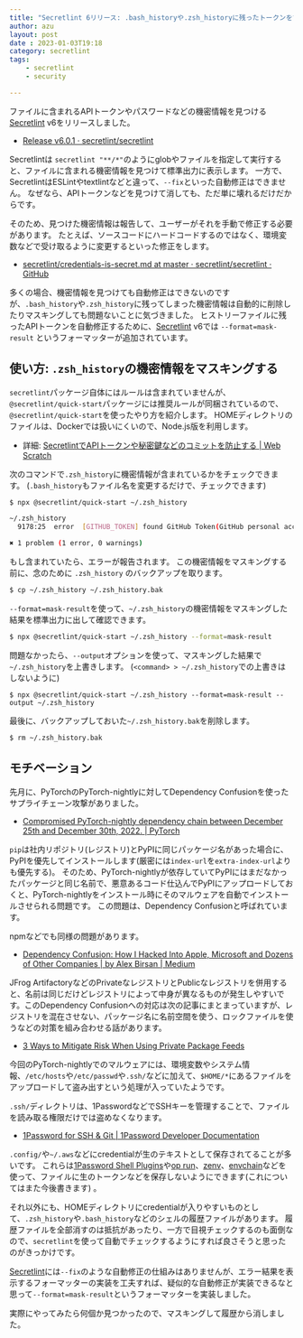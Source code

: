 ```yaml
---
title: "Secretlint 6リリース: .bash_historyや.zsh_historyに残ったトークンをマスキングする"
author: azu
layout: post
date : 2023-01-03T19:18
category: secretlint
tags:
    - secretlint
    - security

---
```


ファイルに含まれるAPIトークンやパスワードなどの機密情報を見つける[Secretlint](https://github.com/secretlint/secretlint) v6をリリースしました。

- [Release v6.0.1 · secretlint/secretlint](https://github.com/secretlint/secretlint/releases/tag/v6.0.1)

Secretlintは `secretlint "**/*"`のようにglobやファイルを指定して実行すると、ファイルに含まれる機密情報を見つけて標準出力に表示します。
一方で、SecretlintはESLintやtextlintなどと違って、`--fix`といった自動修正はできません。
なぜなら、APIトークンなどを見つけて消しても、ただ単に壊れるだけだからです。

そのため、見つけた機密情報は報告して、ユーザーがそれを手動で修正する必要があります。
たとえば、ソースコードにハードコードするのではなく、環境変数などで受け取るように変更するといった修正をします。

- [secretlint/credentials-is-secret.md at master · secretlint/secretlint · GitHub](https://github.com/secretlint/secretlint/blob/master/docs/credentials-is-secret.md)

多くの場合、機密情報を見つけても自動修正はできないのですが、`.bash_history`や`.zsh_history`に残ってしまった機密情報は自動的に削除したりマスキングしても問題ないことに気づきました。
ヒストリーファイルに残ったAPIトークンを自動修正するために、[Secretlint](https://github.com/secretlint/secretlint) v6では `--format=mask-result` というフォーマッターが追加されています。

## 使い方: `.zsh_history`の機密情報をマスキングする

`secretlint`パッケージ自体にはルールは含まれていませんが、`@secretlint/quick-start`パッケージには推奨ルールが同梱されているので、`@secretlint/quick-start`を使ったやり方を紹介します。
HOMEディレクトリのファイルは、Dockerでは扱いにくいので、Node.js版を利用します。

- 詳細: [SecretlintでAPIトークンや秘密鍵などのコミットを防止する | Web Scratch](https://efcl.info/2020/03/24/secretlint/)

次のコマンドで`.zsh_history`に機密情報が含まれているかをチェックできます。
(`.bash_history`もファイル名を変更するだけで、チェックできます)

<!-- secretlint-disable -->

```bash
$ npx @secretlint/quick-start ~/.zsh_history

~/.zsh_history
  9178:25  error  [GITHUB_TOKEN] found GitHub Token(GitHub personal access tokens): ghp_wWPw5k4aXcaT4fNP0UcnZwJUVFk6LO0pTEST  @secretlint/secretlint-rule-preset-recommend > @secretlint/secretlint-rule-github

✖ 1 problem (1 error, 0 warnings)
```

<!-- secretlint-enable -->

もし含まれていたら、エラーが報告されます。
この機密情報をマスキングする前に、念のために `.zsh_history` のバックアップを取ります。

```bash
$ cp ~/.zsh_history ~/.zsh_history.bak
```

`--format=mask-result`を使って、`~/.zsh_history`の機密情報をマスキングした結果を標準出力に出して確認できます。

```bash
$ npx @secretlint/quick-start ~/.zsh_history --format=mask-result
```

問題なかったら、`--output`オプションを使って、マスキングした結果で`~/.zsh_history`を上書きします。
(`<command> > ~/.zsh_history`での上書きはしないように)

```
$ npx @secretlint/quick-start ~/.zsh_history --format=mask-result --output ~/.zsh_history
```

最後に、バックアップしておいた`~/.zsh_history.bak`を削除します。

```bash
$ rm ~/.zsh_history.bak
```

## モチベーション

先月に、PyTorchのPyTorch-nightlyに対してDependency Confusionを使ったサプライチェーン攻撃がありました。

- [Compromised PyTorch-nightly dependency chain between December 25th and December 30th, 2022. | PyTorch](https://pytorch.org/blog/compromised-nightly-dependency/)

`pip`は社内リポジトリ(レジストリ)とPyPIに同じパッケージ名があった場合に、PyPIを優先してインストールします(厳密には`index-url`を`extra-index-url`よりも優先する)。
そのため、PyTorch-nightlyが依存していてPyPIにはまだなかったパッケージと同じ名前で、悪意あるコード仕込んでPyPIにアップロードしておくと、PyTorch-nightlyをインストール時にそのマルウェアを自動でインストールさせられる問題です。
この問題は、Dependency Confusionと呼ばれています。

npmなどでも同様の問題があります。

- [Dependency Confusion: How I Hacked Into Apple, Microsoft and Dozens of Other Companies | by Alex Birsan | Medium](https://medium.com/@alex.birsan/dependency-confusion-4a5d60fec610)

JFrog ArtifactoryなどのPrivateなレジストリとPublicなレジストリを併用すると、名前は同じだけどレジストリによって中身が異なるものが発生しやすいです。このDependency Confusionへの対応は次の記事にまとまっていますが、レジストリを混在させない、パッケージ名に名前空間を使う、ロックファイルを使うなどの対策を組み合わせる話があります。

- [3 Ways to Mitigate Risk When Using Private Package Feeds](https://azure.microsoft.com/ja-jp/resources/3-ways-to-mitigate-risk-using-private-package-feeds/)

今回のPyTorch-nightlyでのマルウェアには、環境変数やシステム情報、`/etc/hosts`や`/etc/passwd`や`.ssh/`などに加えて、`$HOME/*`にあるファイルをアップロードして盗み出すという処理が入っていたようです。

`.ssh/`ディレクトリは、1PasswordなどでSSHキーを管理することで、ファイルを読み取る権限だけでは盗めなくなります。

- [1Password for SSH & Git | 1Password Developer Documentation](https://developer.1password.com/docs/ssh/)

`.config/`や`~/.aws`などにcredentialが生のテキストとして保存されてることが多いです。
これらは[1Password Shell Plugins](https://github.com/1Password/shell-plugins)や[op run](https://developer.1password.com/docs/cli/reference/commands/run)、[zenv](https://github.com/m-mizutani/zenv)、[envchain](https://github.com/sorah/envchain)などを使って、ファイルに生のトークンなどを保存しないようにできます(これについてはまた今後書きます) 。

それ以外にも、HOMEディレクトリにcredentialが入りやすいものとして、`.zsh_history`や`.bash_history`などのシェルの履歴ファイルがあります。
履歴ファイルを全部消すのは抵抗があったり、一方で目視チェックするのも面倒なので、`secretlint`を使って自動でチェックするようにすれば良さそうと思ったのがきっかけです。

[Secretlint](https://github.com/secretlint/secretlint)には`--fix`のような自動修正の仕組みはありませんが、エラー結果を表示するフォーマッターの実装を工夫すれば、疑似的な自動修正が実装できるなと思って`--format=mask-result`というフォーマッターを実装しました。

実際にやってみたら何個か見つかったので、マスキングして履歴から消しました。